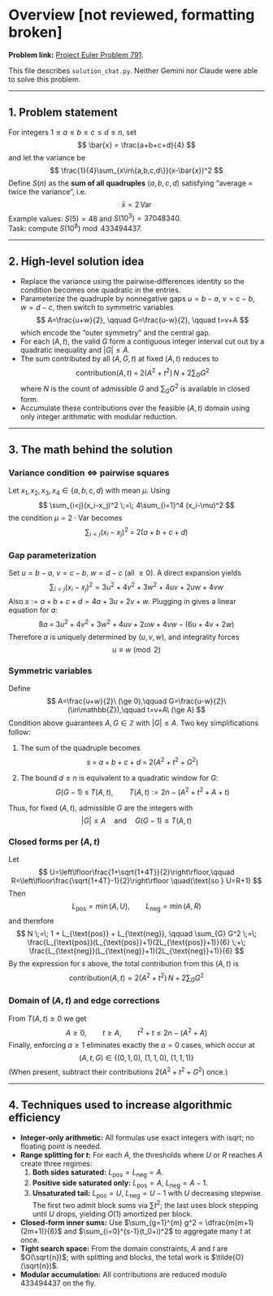 # Overview [not reviewed, formatting broken]

**Problem link:** [Project Euler Problem 791](https://projecteuler.net/problem=791).

This file describes `solution_chat.py`. Neither Gemini nor Claude were able to solve this problem.

---

## 1. Problem statement

For integers $1 \le a \le b \le c \le d \le n$, set
$$
\bar{x} = \frac{a+b+c+d}{4}
$$
and let the variance be
$$
\frac{1}{4}\sum_{x\in\{a,b,c,d\}}(x-\bar{x})^2
$$
Define $S(n)$ as the **sum of all quadruples** $(a,b,c,d)$ satisfying “average = twice the variance”, i.e.
$$
\bar{x} = 2\,\mathrm{Var}
$$
Example values: $S(5)=48$ and $S(10^3)=37048340$.  
Task: compute $S(10^8) \bmod 433494437$.

---

## 2. High‑level solution idea

- Replace the variance using the pairwise‑differences identity so the condition becomes one quadratic in the entries.
- Parameterize the quadruple by nonnegative gaps $u=b-a$, $v=c-b$, $w=d-c$, then switch to symmetric variables
  $$
  A=\frac{u+w}{2}, \qquad G=\frac{u-w}{2}, \qquad t=v+A
  $$
  which encode the “outer symmetry” and the central gap.
- For each $(A,t)$, the valid $G$ form a contiguous integer interval cut out by a quadratic inequality and $|G|\le A$.
- The sum contributed by all $(A,G,t)$ at fixed $(A,t)$ reduces to
  $$
  \text{contribution}(A,t) \;=\; 2\big(A^2+t^2\big)\,N \;+\; 2\sum_{G} G^2
  $$
  where $N$ is the count of admissible $G$ and $\sum_{G}G^2$ is available in closed form.
- Accumulate these contributions over the feasible $(A,t)$ domain using only integer arithmetic with modular reduction.

---

## 3. The math behind the solution

### Variance condition $\Longleftrightarrow$ pairwise squares
Let $x_1,x_2,x_3,x_4\in\{a,b,c,d\}$ with mean $\mu$. Using
$$
\sum_{i<j}(x_i-x_j)^2 \;=\; 4\sum_{i=1}^4 (x_i-\mu)^2
$$
the condition $\mu = 2\cdot \mathrm{Var}$ becomes
$$
\sum_{i<j}(x_i-x_j)^2 \;=\; 2(a+b+c+d)
$$

### Gap parameterization
Set $u=b-a$, $v=c-b$, $w=d-c$ (all $\ge 0$). A direct expansion yields
$$
\sum_{i<j}(x_i-x_j)^2
= 3u^2 + 4v^2 + 3w^2 + 4uv + 2uw + 4vw
$$
Also $s:=a+b+c+d = 4a+3u+2v+w$. Plugging in gives a linear equation for $a$:
$$
8a \;=\; 3u^2+4v^2+3w^2+4uv+2uw+4vw \;-\; (6u+4v+2w)
$$
Therefore $a$ is uniquely determined by $(u,v,w)$, and integrality forces
$$
u \equiv w \pmod{2}
$$

### Symmetric variables
Define
$$
A=\frac{u+w}{2}\ (\ge 0),\qquad G=\frac{u-w}{2}\ (\in\mathbb{Z}),\qquad t=v+A\ (\ge A)
$$
Condition above guarantees $A,G\in\mathbb{Z}$ with $|G|\le A$. Two key simplifications follow:

1. The sum of the quadruple becomes
   $$
   s \;=\; a+b+c+d \;=\; 2\big(A^2 + t^2 + G^2\big)
   $$

2. The bound $d\le n$ is equivalent to a quadratic window for $G$:
   $$
   G(G-1) \;\le\; T(A,t), \qquad T(A,t) := 2n - \big(A^2 + t^2 + A + t\big)
   $$

Thus, for fixed $(A,t)$, admissible $G$ are the integers with
$$
|G|\le A \quad\text{and}\quad G(G-1)\le T(A,t)
$$

### Closed forms per $(A,t)$
Let
$$
U=\left\lfloor\frac{1+\sqrt{1+4T}}{2}\right\rfloor,\qquad
R=\left\lfloor\frac{\sqrt{1+4T}-1}{2}\right\rfloor \quad(\text{so } U=R+1)
$$
Then
$$
L_{\text{pos}}=\min(A,U),\qquad L_{\text{neg}}=\min(A,R)
$$
and therefore
$$
N \;=\; 1 + L_{\text{pos}} + L_{\text{neg}}, \qquad
\sum_{G} G^2 \;=\; \frac{L_{\text{pos}}(L_{\text{pos}}+1)(2L_{\text{pos}}+1)}{6}
\;+\; \frac{L_{\text{neg}}(L_{\text{neg}}+1)(2L_{\text{neg}}+1)}{6}
$$
By the expression for $s$ above, the total contribution from this $(A,t)$ is
$$
\text{contribution}(A,t)=2\big(A^2+t^2\big)\,N \;+\; 2\sum_{G} G^2
$$

### Domain of $(A,t)$ and edge corrections
From $T(A,t)\ge 0$ we get
$$
A\ge 0,\qquad t\ge A,\qquad t^2+t \le 2n - (A^2 + A)
$$
Finally, enforcing $a\ge 1$ eliminates exactly the $a=0$ cases, which occur at
$$
(A,t,G)\in \{(0,1,0),\ (1,1,0),\ (1,1,1)\}
$$
(When present, subtract their contributions $2\big(A^2+t^2+G^2\big)$ once.)

---

## 4. Techniques used to increase algorithmic efficiency

- **Integer‑only arithmetic:** All formulas use exact integers with $\mathrm{isqrt}$; no floating point is needed.
- **Range splitting for $t$:** For each $A$, the thresholds where $U$ or $R$ reaches $A$ create three regimes:
  1. **Both sides saturated:** $L_{\text{pos}}=L_{\text{neg}}=A$.
  2. **Positive side saturated only:** $L_{\text{pos}}=A$, $L_{\text{neg}}=A-1$.
  3. **Unsaturated tail:** $L_{\text{pos}}=U$, $L_{\text{neg}}=U-1$ with $U$ decreasing stepwise.
  The first two admit block sums via $\sum t^2$; the last uses block stepping until $U$ drops, yielding $O(1)$ amortized per block.
- **Closed‑form inner sums:** Use $\sum_{g=1}^{m} g^2 = \dfrac{m(m+1)(2m+1)}{6}$ and $\sum_{i=0}^{s-1}(t_0+i)^2$ to aggregate many $t$ at once.
- **Tight search space:** From the domain constraints, $A$ and $t$ are $O(\sqrt{n})$; with splitting and blocks, the total work is $\tilde{O}(\sqrt{n})$.
- **Modular accumulation:** All contributions are reduced modulo $433494437$ on the fly.
